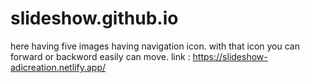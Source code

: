 # slideshow.github.io
here having five images having navigation icon. with that icon you can forward or backword easily can move.
link : https://slideshow-adicreation.netlify.app/

